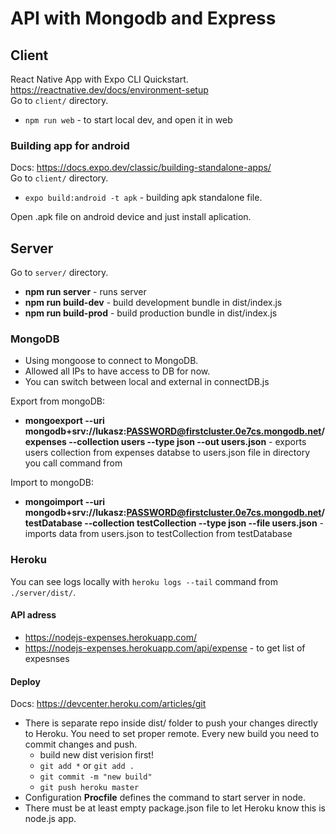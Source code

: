 # API with Mongodb and Express
## Client
React Native App with Expo CLI Quickstart.  
https://reactnative.dev/docs/environment-setup  
Go to `client/` directory.
* `npm run web` - to start local dev, and open it in web
### Building app for android
Docs: https://docs.expo.dev/classic/building-standalone-apps/  
Go to `client/` directory.
* `expo build:android -t apk` - building apk standalone file.

Open .apk file on android device and just install aplication.

## Server
Go to `server/` directory.
* **npm run server** - runs server
* **npm run build-dev** - build development bundle in dist/index.js 
* **npm run build-prod** - build production bundle in dist/index.js
### MongoDB
* Using mongoose to connect to MongoDB.
* Allowed all IPs to have access to DB for now.
* You can switch between local and external in connectDB.js

Export from mongoDB:
* **mongoexport --uri mongodb+srv://lukasz:PASSWORD@firstcluster.0e7cs.mongodb.net/expenses --collection users --type json --out users.json** - exports users collection from expenses databse to users.json file in directory you call command from

Import to mongoDB:
* **mongoimport --uri mongodb+srv://lukasz:PASSWORD@firstcluster.0e7cs.mongodb.net/testDatabase --collection testCollection  --type json --file users.json** - imports data from users.json to testCollection from testDatabase
### Heroku
You can see logs locally with `heroku logs --tail` command from  `./server/dist/`.
#### API adress
* https://nodejs-expenses.herokuapp.com/
* https://nodejs-expenses.herokuapp.com/api/expense - to get list of expesnses
#### Deploy
Docs: https://devcenter.heroku.com/articles/git  
* There is separate repo inside dist/ folder to push your changes directly to Heroku. You need to set proper remote. Every new build you need to commit changes and push.
  * build new dist verision first!  
  * `git add *` or  `git add .`
  * `git commit -m "new build"`
  * `git push heroku master`
* Configuration **Procfile** defines the command to start server in node.  
* There must be at least empty package.json file to let Heroku know this is node.js app.
